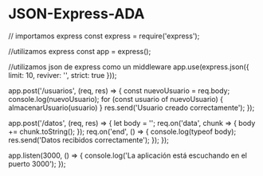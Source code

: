 # JSON-Express-ADA

// importamos express
const express = require('express');

//utilizamos express
const app = express();

//utilizamos json de express como un middleware
app.use(express.json({
  limit: 10,
  reviver: '',
  strict: true
}));

app.post('/usuarios', (req, res) => {
  const nuevoUsuario = req.body;
  console.log(nuevoUsuario);
  for (const usuario of nuevoUsuario) {
    almacenarUsuario(usuario)
  }
  res.send('Usuario creado correctamente');
});

app.post('/datos', (req, res) => {
    let body = '';
    req.on('data', chunk => {
      body += chunk.toString();
    });
    req.on('end', () => {
      console.log(typeof body);
      res.send('Datos recibidos correctamente');
    });
  });
  
app.listen(3000, () => {
  console.log('La aplicación está escuchando en el puerto 3000');
});
